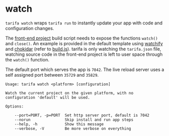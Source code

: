 # watch

`tarifa watch` wraps `tarifa run` to instantly update your app with code and configuration changes.

The [front-end project](../project/index.md#the-www-project) build script needs to expose the functions `watch()` and `close()`. An example is provided in the default template using [watchify](https://www.npmjs.com/package/watchify) and [chokidar](https://www.npmjs.com/package/chokidar) (refer to [build.js](https://github.com/TarifaTools/tarifa/blob/master/template/project/bin/build.js)). tarifa is only watching the `tarifa.json` file, watching source code in the front-end project is left to user space through the `watch()` function.

The default port which serves the app is `7042`. The live reload server uses a self assigned port between `35729` and `35829`.

```
Usage: tarifa watch <platform> [configuration]

Watch the current project on the given platform, with no
configuration 'default' will be used.

Options:

    --port=PORT, -p=PORT  Set http server port, default is 7042
    --norun               Skip install and run app steps
    --help, -h            Show this message
    --verbose, -V         Be more verbose on everything
```
